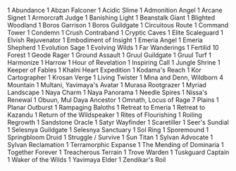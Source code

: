 1 Abundance
1 Abzan Falconer
1 Acidic Slime
1 Admonition Angel
1 Arcane Signet
1 Armorcraft Judge
1 Banishing Light
1 Beanstalk Giant
1 Blighted Woodland
1 Boros Garrison
1 Boros Guildgate
1 Circuitous Route
1 Command Tower
1 Condemn
1 Crush Contraband
1 Cryptic Caves
1 Elite Scaleguard
1 Elvish Rejuvenator
1 Embodiment of Insight
1 Emeria Angel
1 Emeria Shepherd
1 Evolution Sage
1 Evolving Wilds
1 Far Wanderings
1 Fertilid
10 Forest
1 Geode Rager
1 Ground Assault
1 Gruul Guildgate
1 Gruul Turf
1 Harmonize
1 Harrow
1 Hour of Revelation
1 Inspiring Call
1 Jungle Shrine
1 Keeper of Fables
1 Khalni Heart Expedition
1 Kodama's Reach
1 Kor Cartographer
1 Krosan Verge
1 Living Twister
1 Mina and Denn, Wildborn
4 Mountain
1 Multani, Yavimaya's Avatar
1 Murasa Rootgrazer
1 Myriad Landscape
1 Naya Charm
1 Naya Panorama
1 Needle Spires
1 Nissa's Renewal
1 Obuun, Mul Daya Ancestor
1 Omnath, Locus of Rage
7 Plains
1 Planar Outburst
1 Rampaging Baloths
1 Retreat to Emeria
1 Retreat to Kazandu
1 Return of the Wildspeaker
1 Rites of Flourishing
1 Roiling Regrowth
1 Sandstone Oracle
1 Satyr Wayfinder
1 Scaretiller
1 Seer's Sundial
1 Selesnya Guildgate
1 Selesnya Sanctuary
1 Sol Ring
1 Sporemound
1 Springbloom Druid
1 Struggle / Survive
1 Sun Titan
1 Sylvan Advocate
1 Sylvan Reclamation
1 Terramorphic Expanse
1 The Mending of Dominaria
1 Together Forever
1 Treacherous Terrain
1 Trove Warden
1 Tuskguard Captain
1 Waker of the Wilds
1 Yavimaya Elder
1 Zendikar's Roil